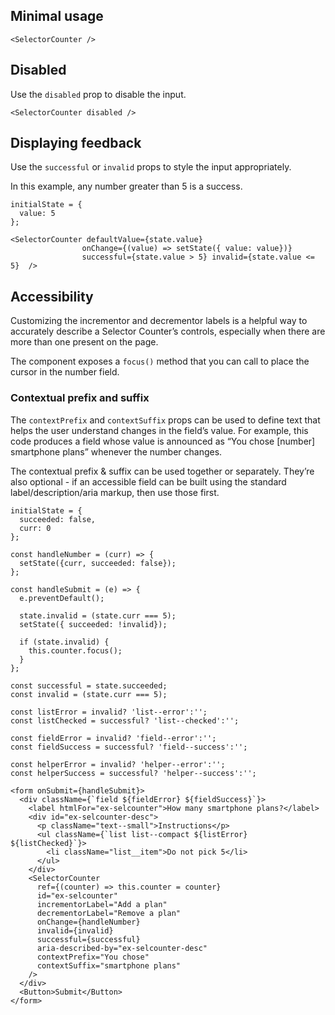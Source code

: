 ## Minimal usage

```
<SelectorCounter />
```

## Disabled

Use the `disabled` prop to disable the input.

```
<SelectorCounter disabled />
```

## Displaying feedback

Use the `successful` or `invalid` props to style the input appropriately.

In this example, any number greater than 5 is a success.


```
initialState = {
  value: 5
};

<SelectorCounter defaultValue={state.value}
                onChange={(value) => setState({ value: value})}
                successful={state.value > 5} invalid={state.value <= 5}  />
```

## Accessibility

Customizing the incrementor and decrementor labels is a helpful way to accurately describe a Selector Counter’s controls, especially when there are more than one present on the page.

The component exposes a `focus()` method that you can call to place the cursor in the number field.

### Contextual prefix and suffix

The `contextPrefix` and `contextSuffix` props can be used to define text that helps the user understand changes in the field’s value. For example, this code produces a field whose value is announced as “You chose [number] smartphone plans” whenever the number changes.

The contextual prefix & suffix can be used together or separately. They’re also optional - if an accessible field can be built using the standard label/description/aria markup, then use those first.

```
initialState = {
  succeeded: false,
  curr: 0
};

const handleNumber = (curr) => {
  setState({curr, succeeded: false});
};

const handleSubmit = (e) => {
  e.preventDefault();

  state.invalid = (state.curr === 5);
  setState({ succeeded: !invalid});

  if (state.invalid) {
    this.counter.focus();
  }
};

const successful = state.succeeded;
const invalid = (state.curr === 5);

const listError = invalid? 'list--error':'';
const listChecked = successful? 'list--checked':'';

const fieldError = invalid? 'field--error':'';
const fieldSuccess = successful? 'field--success':'';

const helperError = invalid? 'helper--error':'';
const helperSuccess = successful? 'helper--success':'';

<form onSubmit={handleSubmit}>
  <div className={`field ${fieldError} ${fieldSuccess}`}>
    <label htmlFor="ex-selcounter">How many smartphone plans?</label>
    <div id="ex-selcounter-desc">
      <p className="text--small">Instructions</p>
      <ul className={`list list--compact ${listError} ${listChecked}`}>
        <li className="list__item">Do not pick 5</li>
      </ul>
    </div>
    <SelectorCounter
      ref={(counter) => this.counter = counter}
      id="ex-selcounter"
      incrementorLabel="Add a plan"
      decrementorLabel="Remove a plan"
      onChange={handleNumber}
      invalid={invalid}
      successful={successful}
      aria-described-by="ex-selcounter-desc"
      contextPrefix="You chose"
      contextSuffix="smartphone plans"
    />
  </div>
  <Button>Submit</Button>
</form>
```
